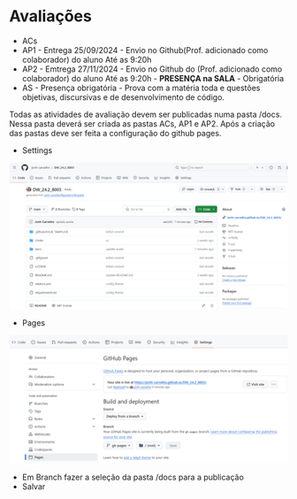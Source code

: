 # Avaliações

- ACs
- AP1 - Entrega 25/09/2024 - Envio no Github(Prof. adicionado como colaborador) do aluno Até as 9:20h
- AP2 - Emtrega 27/11/2024 - Envio no Github do (Prof. adicionado como colaborador) do aluno Até as 9:20h - **PRESENÇA na SALA** - Obrigatória
- AS - Presença obrigatória - Prova com a matéria toda e questões objetivas, discursivas e de desenvolvimento de código.

Todas as atividades de avaliação devem ser publicadas numa pasta /docs. Nessa pasta deverá ser criada as pastas ACs, AP1 e AP2. Após a criação das pastas deve ser feita a configuração do github pages.

- Settings

![Alt text](image.png)

- Pages

![Alt text](image-1.png)

- Em Branch fazer a seleção da pasta /docs para a publicação
- Salvar
